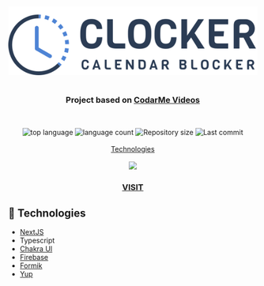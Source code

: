 <img align="center" src="public/img/logo.svg" alt="Clocker"/>
<br>
<br>
<h3 align="center">
  Project based on <a href="https://www.youtube.com/c/CodarMe/videos">CodarMe Videos</a>
</h3>
<br>
<p align="center">

  <img alt="top language" src="https://img.shields.io/github/languages/top/rafashiga/clocker-codarme?style=flat-square">
  <img alt="language count" src="https://img.shields.io/github/languages/count/rafashiga/clocker-codarme?style=flat-square">
  <img alt="Repository size" src="https://img.shields.io/github/repo-size/rafashiga/clocker-codarme?style=flat-square">
  <img alt="Last commit" src="https://img.shields.io/github/last-commit/rafashiga/clocker-codarme?style=flat-square">
  <br>
  <br>
  <a href="#space_invader-technologies">Technologies</a>
  <br>
  <br>
  <img src="./public/img/website.png">
  <br>
  <h3 align="center">
    <a href="" target="_blank">
      <b>VISIT</b>
    </a>
  </h3>
</p>

## :space_invader: Technologies

- [NextJS](https://nextjs.org/)
- Typescript
- [Chakra UI](https://chakra-ui.com/)
- [Firebase](https://firebase.google.com/?hl=pt-br)
- [Formik](https://formik.org/)
- [Yup](https://github.com/jquense/yup)
